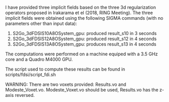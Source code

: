 I have provided three implicit fields based on the three 3d regularization operators proposed in Irakarama et el (2018, RING Meeting).
The three implicit fields were obtained using the following SIGMA commands (with no parameters other than input data):
 
1. S2Go_3dFDSIS10A8OSystem_gpu: produced result_s10 in 3 seconds
2. S2Go_3dFDSIS12A8OSystem_gpu: produced result_s12 in 4 seconds
3. S2Go_3dFDSIS13A8OSystem_gpu: produces result_s13 in 4 seconds

The computations were performed on a machine equiped with a 3.5 GHz core and a Quadro M4000 GPU.

The script used to compute these results can be found in scripts/fdsi/script_fdi.sh

WARNING: There are two voxets provided: Results.vo and Modeste_Voxet.vo. Modeste_Voxet.vo should be used, Results.vo has the z-axis reversed. 
